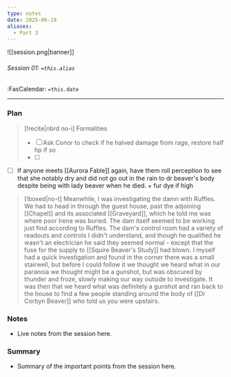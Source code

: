 ```yaml
---
type: notes
date: 2025-06-19
aliases:
  - Part 3
---
```


![[session.png|banner]]
###### Session 01: `=this.alias`
<span class="sub2">:FasCalendar: `=this.date`</span>
___

### Plan
> [!recite|nbrd no-i] Formalities
> - [ ] Ask Conor to check if he halved damage from rage, restore half hp if so
> - [ ] 

- [ ] If anyone meets [[Aurora Fable]] again, have them roll perception to see that she notably dry and did not go out in the rain to dr beaver's body despite being with lady beaver when he died. + fur dye if high

> [!boxed|no-t]
> Meanwhile, I was investigating the damn with Ruffles. We had to head in through the guest house, past the adjoining [[Chapel]] and its associated [[Graveyard]], which he told me was where poor Irene was buried. The dam itself seemed to be working just find according to Ruffles. The dam's control room had a variety of readouts and controls I didn't understand, and though he qualified he wasn't an electrician he said they seemed normal - except that the fuse for the supply to [[Squire Beaver's Study]] had blown. I myself had a quick investigation and found in the corner there was a small stairwell, but before I could follow it we thought we heard what in our paranoia we thought might be a gunshot, but was obscured by thunder and froze, slowly making our way outside to investigate. It was then that we heard what was definitely a gunshot and ran back to the house to find a few people standing around the body of [[Dr Corbyn Beaver]] who told us you were upstairs.

### Notes
- Live notes from the session here.

### Summary
- Summary of the important points from the session here.


